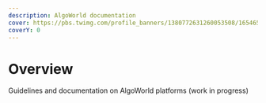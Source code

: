 ```yaml
---
description: AlgoWorld documentation
cover: https://pbs.twimg.com/profile_banners/1380772631260053508/1654650985/1500x500
coverY: 0
---
```


# Overview

Guidelines and documentation on AlgoWorld platforms (work in progress)
